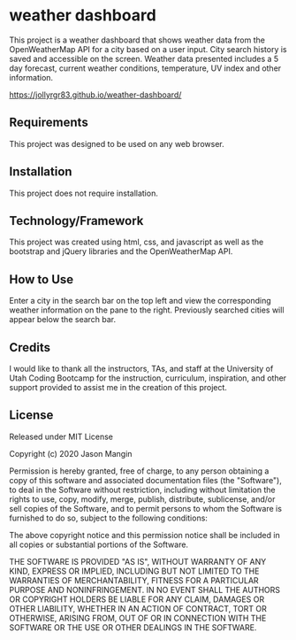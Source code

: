 
# weather dashboard

This project is a weather dashboard that shows weather data from the OpenWeatherMap API for a city based on a user input. City search history is saved and accessible on the screen. Weather data presented includes a 5 day forecast, current weather conditions, temperature, UV index and other information.

<https://jollyrgr83.github.io/weather-dashboard/>

## Requirements

This project was designed to be used on any web browser.

## Installation

This project does not require installation.

## Technology/Framework

This project was created using html, css, and javascript as well as the bootstrap and jQuery libraries and the OpenWeatherMap API.

## How to Use

Enter a city in the search bar on the top left and view the corresponding weather information on the pane to the right. Previously searched cities will appear below the search bar.

## Credits

I would like to thank all the instructors, TAs, and staff at the University of Utah Coding Bootcamp for the instruction, curriculum, inspiration, and other support provided to assist me in the creation of this project.

## License

Released under MIT License

Copyright (c) 2020 Jason Mangin

Permission is hereby granted, free of charge, to any person obtaining a copy of this software and associated documentation files (the "Software"), to deal in the Software without restriction, including without limitation the rights to use, copy, modify, merge, publish, distribute, sublicense, and/or sell copies of the Software, and to permit persons to whom the Software is furnished to do so, subject to the following conditions:

The above copyright notice and this permission notice shall be included in all copies or substantial portions of the Software.

THE SOFTWARE IS PROVIDED "AS IS", WITHOUT WARRANTY OF ANY KIND, EXPRESS OR IMPLIED, INCLUDING BUT NOT LIMITED TO THE WARRANTIES OF MERCHANTABILITY, FITNESS FOR A PARTICULAR PURPOSE AND NONINFRINGEMENT. IN NO EVENT SHALL THE AUTHORS OR COPYRIGHT HOLDERS BE LIABLE FOR ANY CLAIM, DAMAGES OR OTHER LIABILITY, WHETHER IN AN ACTION OF CONTRACT, TORT OR OTHERWISE, ARISING FROM, OUT OF OR IN CONNECTION WITH THE SOFTWARE OR THE USE OR OTHER DEALINGS IN THE SOFTWARE.